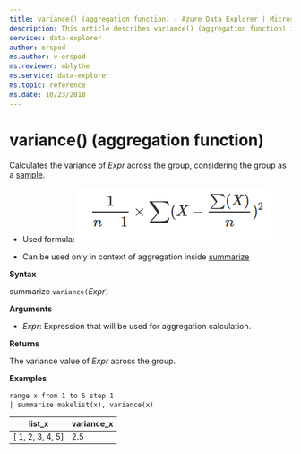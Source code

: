 ```yaml
---
title: variance() (aggregation function) - Azure Data Explorer | Microsoft Docs
description: This article describes variance() (aggregation function) in Azure Data Explorer.
services: data-explorer
author: orspod
ms.author: v-orspod
ms.reviewer: mblythe
ms.service: data-explorer
ms.topic: reference
ms.date: 10/23/2018
---
```

# variance() (aggregation function)

Calculates the variance of *Expr* across the group, considering the group as a [sample](https://en.wikipedia.org/wiki/Sample_%28statistics%29). 

* Used formula:
![alt text](./images/aggregations/variance-sample.png "variance-sample")

* Can be used only in context of aggregation inside [summarize](summarizeoperator.md)

**Syntax**

summarize `variance(`*Expr*`)`

**Arguments**

* *Expr*: Expression that will be used for aggregation calculation. 

**Returns**

The variance value of *Expr* across the group.
 
**Examples**

```kusto
range x from 1 to 5 step 1
| summarize makelist(x), variance(x) 
```

|list_x|variance_x|
|---|---|
|[ 1, 2, 3, 4, 5]|2.5|